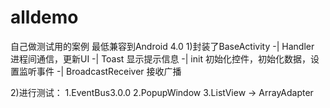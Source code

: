 # alldemo
自己做测试用的案例
最低兼容到Android 4.0
1)封装了BaseActivity
    -| Handler 进程间通信，更新UI
    -| Toast 显示提示信息
    -| init 初始化控件，初始化数据，设置监听事件
    -| BroadcastReceiver 接收广播
    
2)进行测试：
    1.EventBus3.0.0 
    2.PopupWindow 
    3.ListView -> ArrayAdapter
